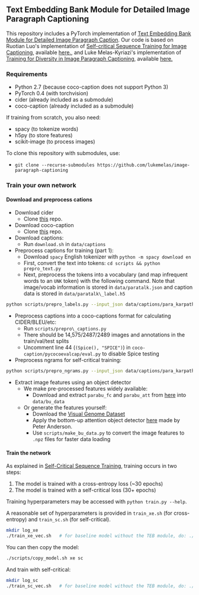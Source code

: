 ## Text Embedding Bank Module for Detailed Image Paragraph Captioning

This repository includes a PyTorch implementation of [Text Embedding Bank Module for Detailed Image Paragraph Caption](https://openreview.net/forum?id=Sygt9yBtPS). Our code is based on Ruotian Luo's implementation of [Self-critical Sequence Training for Image Captioning](https://arxiv.org/abs/1612.00563), available [here.](https://github.com/ruotianluo/self-critical.pytorch), and Luke Melas-Kyriazi's implementation of [Training for Diversity in Image Paragraph Captioning](https://www.aclweb.org/anthology/D18-1084.pdf), available [here.](https://github.com/lukemelas/image-paragraph-captioning) 

### Requirements
* Python 2.7 (because coco-caption does not support Python 3)
* PyTorch 0.4 (with torchvision)
* cider (already included as a submodule)
* coco-caption (already included as a submodule)

If training from scratch, you also need:
* spacy (to tokenize words)
* h5py (to store features)
* scikit-image (to process images) 

To clone this repository with submodules, use:
* `git clone --recurse-submodules https://github.com/lukemelas/image-paragraph-captioning`

### Train your own network
#### Download and preprocess cations

* Download cider
  * Clone [this](https://github.com/ruotianluo/cider/tree/109eb4070b5e907a5db6ef2026a6347275f56381) repo.
* Download coco-caption
  * Clone [this](https://github.com/tylin/coco-caption/tree/3a9afb2682141a03e1cdc02b0df6770d2c884f6f) repo. 
* Download captions:
  *  Run `download.sh` in `data/captions`
* Preprocess captions for training (part 1): 
  * Download `spacy` English tokenizer with `python -m spacy download en`
  * First, convert the text into tokens: `cd scripts && python prepro_text.py`
  * Next, preprocess the tokens into a vocabulary (and map infrequent words to an `UNK` token) with the following command. Note that image/vocab information is stored in `data/paratalk.json` and caption data is stored in `data/paratalk\_label.h5`
```bash
python scripts/prepro_labels.py --input_json data/captions/para_karpathy_format.json --output_json data/paratalk.json --output_h5 data/paratalk
```
* Preprocess captions into a coco-captions format for calculating CIDER/BLEU/etc: 
  *  Run `scripts/prepro\_captions.py`
  *  There should be 14,575/2487/2489 images and annotations in the train/val/test splits
  *  Uncomment line 44 (`(Spice(), "SPICE")`) in `coco-caption/pycocoevalcap/eval.py` to disable Spice testing
* Preprocess ngrams for self-critical training:
```bash
python scripts/prepro_ngrams.py --input_json data/captions/para_karpathy_format.json --dict_json data/paratalk.json --output_pkl data/para_train --split train
```
* Extract image features using an object detector
  * We make pre-processed features widely available:
    * Download and extract `parabu_fc` and `parabu_att` from [here](https://drive.google.com/drive/folders/1-NRSGJw8JYdEJBJuCLlqbemYiUlbi5Xn) into `data/bu_data` 
  * Or generate the features yourself:
    * Download the [Visual Genome Dataset](https://visualgenome.org/api/v0/api_home.html)
    * Apply the bottom-up attention object detector [here](https://github.com/peteanderson80/bottom-up-attention) made by Peter Anderson.
    * Use `scripts/make_bu_data.py` to convert the image features to `.npz` files for faster data loading

#### Train the network

As explained in [Self-Critical Sequence Training](https://arxiv.org/abs/1612.00563), training occurs in two steps:
1. The model is trained with a cross-entropy loss (~30 epochs)
2. The model is trained with a self-critical loss (30+ epochs)

Training hyperparameters may be accessed with `python train.py --help`. 

A reasonable set of hyperparameters is provided in `train_xe.sh` (for cross-entropy) and `train_sc.sh` (for self-critical). 

```bash 
mkdir log_xe
./train_xe_vec.sh   # for baseline model without the TEB module, do: ./train_xe.sh
```

You can then copy the model:
```bash
./scripts/copy_model.sh xe sc
```

And train with self-critical:
```bash
mkdir log_sc
./train_sc_vec.sh   # for baseline model without the TEB module, do: ./train_sc.sh
```
